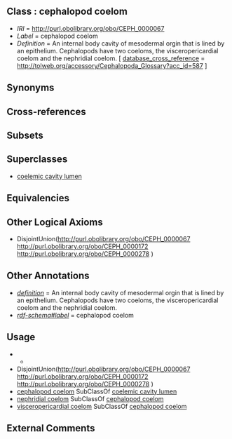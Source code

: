 
## Class : cephalopod coelom

 * *IRI* = http://purl.obolibrary.org/obo/CEPH_0000067
 * *Label* = cephalopod coelom
 * *Definition* = An internal body cavity of mesodermal orgin that is lined by an epithelium. Cephalopods have two coeloms, the visceropericardial coelom and the nephridial coelom. [ [database_cross_reference](../../ef/oboInOwl#hasDbXref.md) = http://tolweb.org/accessory/Cephalopoda_Glossary?acc_id=587 ]

## Synonyms


## Cross-references


## Subsets


## Superclasses

 * [coelemic cavity lumen](../../UBERON/23/UBERON_0002323.md)

## Equivalencies


## Other Logical Axioms

 * DisjointUnion(<http://purl.obolibrary.org/obo/CEPH_0000067> <http://purl.obolibrary.org/obo/CEPH_0000172> <http://purl.obolibrary.org/obo/CEPH_0000278> )

## Other Annotations

 * *[definition](../../IAO/15/IAO_0000115.md)* = An internal body cavity of mesodermal orgin that is lined by an epithelium. Cephalopods have two coeloms, the visceropericardial coelom and the nephridial coelom.
 * *[rdf-schema#label](../../el/rdf-schema#label.md)* = cephalopod coelom

## Usage

 * -
 * DisjointUnion(<http://purl.obolibrary.org/obo/CEPH_0000067> <http://purl.obolibrary.org/obo/CEPH_0000172> <http://purl.obolibrary.org/obo/CEPH_0000278> )
 * [cephalopod coelom](../../CEPH/67/CEPH_0000067.md) SubClassOf [coelemic cavity lumen](../../UBERON/23/UBERON_0002323.md)
 * [nephridial coelom](../../CEPH/72/CEPH_0000172.md) SubClassOf [cephalopod coelom](../../CEPH/67/CEPH_0000067.md)
 * [visceropericardial coelom](../../CEPH/78/CEPH_0000278.md) SubClassOf [cephalopod coelom](../../CEPH/67/CEPH_0000067.md)

## External Comments

